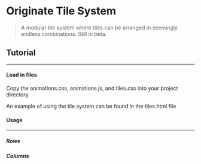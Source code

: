 Originate Tile System
=====================
> A modular tile system where tiles can be arranged in seemingly endless combinations. Still in beta.

## Tutorial
____
#### Load in files
Copy the animations.css, animations.js, and tiles.css into your project directory

An example of using the tile system can be found in the tiles.html file

#### Usage
____
##### Rows

##### Columns
